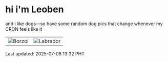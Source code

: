 # hi i'm Leoben

and i like dogs—so have some random dog pics that change whenever my CRON feels like it

|  |  |
|--------|----------|
| ![Borzoi](https://random-dog-vercel.vercel.app/api/random-borzoi?v=1751952759) | ![Labrador](https://random-dog-vercel.vercel.app/api/random-labrador?v=1751952759) |

Last updated: 2025-07-08 13:32 PHT
